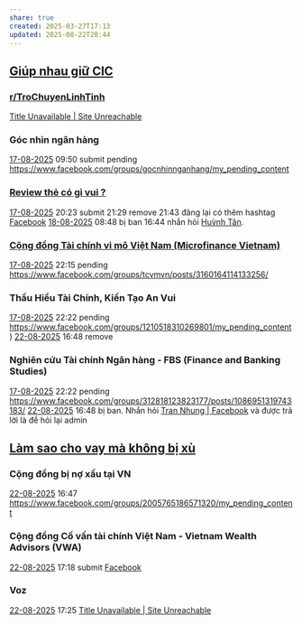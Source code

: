 ```yaml
---
share: true
created: 2025-03-27T17:13
updated: 2025-08-22T20:44
---
```

## [Giúp nhau giữ CIC](../Gi%C3%BAp%20nhau%20tho%C3%A1t%20n%E1%BB%A3/Gi%C3%BAp%20nhau%20gi%E1%BB%AF%20CIC.md)
### [r/TroChuyenLinhTinh](https://www.reddit.com/r/TroChuyenLinhTinh/comments/1mrt2jw/comment/n8zxkxd/)
[Title Unavailable \| Site Unreachable](https://www.reddit.com/r/TroChuyenLinhTinh/comments/1mrt2jw/comment/n8zxkxd/)
### Góc nhìn ngân hàng
[17-08-2025](17-08-2025.md) 09:50 submit pending https://www.facebook.com/groups/gocnhinnganhang/my_pending_content

### [Review thẻ có gì vui ?](https://www.facebook.com/groups/716550913529554)
[17-08-2025](17-08-2025.md) 20:23 submit
21:29 remove
21:43 đăng lại có thêm hashtag [Facebook](https://www.facebook.com/groups/716550913529554/posts/1088162919701683/)
[18-08-2025](18-08-2025.md) 08:48 bị ban
16:44 nhắn hỏi [Huỳnh Tân](https://www.facebook.com/tandapper). 
### [Cộng đồng Tài chính vi mô Việt Nam (Microfinance Vietnam)](https://www.facebook.com/groups/tcvmvn/)
[17-08-2025](17-08-2025.md) 22:15 pending https://www.facebook.com/groups/tcvmvn/posts/3160164114133256/

### Thấu Hiểu Tài Chính, Kiến Tạo An Vui
[17-08-2025](17-08-2025.md) 22:22 pending https://www.facebook.com/groups/1210518310269801/my_pending_content)
[22-08-2025](22-08-2025.md) 16:48 remove

### Nghiên cứu Tài chính Ngân hàng - FBS (Finance and Banking Studies)
[17-08-2025](17-08-2025.md) 22:22 pending https://www.facebook.com/groups/312818123823177/posts/1086951319743183/
[22-08-2025](22-08-2025.md) 16:48 bị ban. Nhắn hỏi [Tran Nhung \| Facebook](https://www.facebook.com/khung.l.me.31/) và được trả lời là để hỏi lại admin

## [Làm sao cho vay mà không bị xù](../Gi%C3%BAp%20nhau%20tho%C3%A1t%20n%E1%BB%A3/T%C3%A0i%20li%E1%BB%87u/L%C3%A0m%20sao%20cho%20vay%20m%C3%A0%20kh%C3%B4ng%20b%E1%BB%8B%20x%C3%B9.md)
### Cộng đồng bị nợ xấu tại VN
[22-08-2025](22-08-2025.md) 16:47 https://www.facebook.com/groups/2005765186571320/my_pending_content

### Cộng đồng Cố vấn tài chính Việt Nam - Vietnam Wealth Advisors (VWA)
[22-08-2025](22-08-2025.md) 17:18 submit [Facebook](https://www.facebook.com/groups/1375127312740076/my_pending_content)

### Voz
[22-08-2025](22-08-2025.md) 17:25 [Title Unavailable \| Site Unreachable](https://voz.vn/t/lam-sao-đe-nguoi-vay-khong-co-đong-luc-xu.1138781%2f)